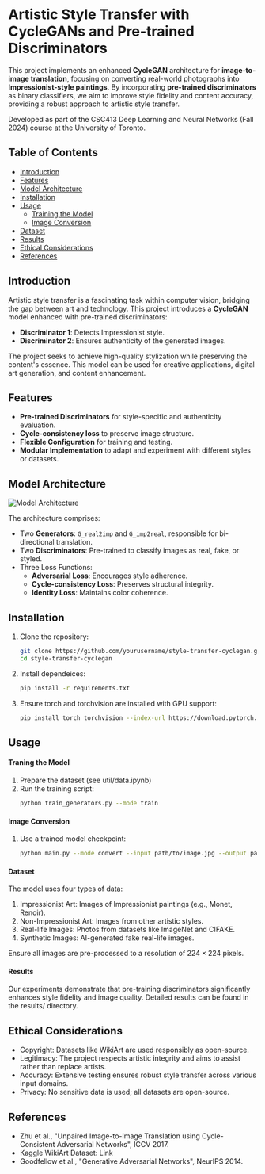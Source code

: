# Artistic Style Transfer with CycleGANs and Pre-trained Discriminators

This project implements an enhanced **CycleGAN** architecture for **image-to-image translation**, focusing on converting real-world photographs into **Impressionist-style paintings**. By incorporating **pre-trained discriminators** as binary classifiers, we aim to improve style fidelity and content accuracy, providing a robust approach to artistic style transfer.

Developed as part of the CSC413 Deep Learning and Neural Networks (Fall 2024) course at the University of Toronto.

## Table of Contents
- [Introduction](#introduction)
- [Features](#features)
- [Model Architecture](#model-architecture)
- [Installation](#installation)
- [Usage](#usage)
  - [Training the Model](#training-the-model)
  - [Image Conversion](#image-conversion)
- [Dataset](#dataset)
- [Results](#results)
- [Ethical Considerations](#ethical-considerations)
- [References](#references)

## Introduction

Artistic style transfer is a fascinating task within computer vision, bridging the gap between art and technology. This project introduces a **CycleGAN** model enhanced with pre-trained discriminators:
- **Discriminator 1**: Detects Impressionist style.
- **Discriminator 2**: Ensures authenticity of the generated images.

The project seeks to achieve high-quality stylization while preserving the content's essence. This model can be used for creative applications, digital art generation, and content enhancement.

## Features

- **Pre-trained Discriminators** for style-specific and authenticity evaluation.
- **Cycle-consistency loss** to preserve image structure.
- **Flexible Configuration** for training and testing.
- **Modular Implementation** to adapt and experiment with different styles or datasets.

## Model Architecture

![Model Architecture](path/to/model_architecture.png)

The architecture comprises:
- Two **Generators**: `G_real2imp` and `G_imp2real`, responsible for bi-directional translation.
- Two **Discriminators**: Pre-trained to classify images as real, fake, or styled.
- Three Loss Functions:
  - **Adversarial Loss**: Encourages style adherence.
  - **Cycle-consistency Loss**: Preserves structural integrity.
  - **Identity Loss**: Maintains color coherence.

## Installation

1. Clone the repository:
   ```bash
   git clone https://github.com/yourusername/style-transfer-cyclegan.git
   cd style-transfer-cyclegan
   ```
2. Install dependeices:
    ```bash
    pip install -r requirements.txt
    ```
3. Ensure torch and torchvision are installed with GPU support:
    ```bash
    pip install torch torchvision --index-url https://download.pytorch.org/whl/cu117
    ```

## Usage
#### Traning the Model
1. Prepare the dataset (see util/data.ipynb)
2. Run the training script:
    ```bash
    python train_generators.py --mode train
    ```
#### Image Conversion
1. Use a trained model checkpoint:
    ```bash
    python main.py --mode convert --input path/to/image.jpg --output path/to/output.jpg --checkpoint path/to/checkpoint.pth
    ```

#### Dataset
The model uses four types of data:

1. Impressionist Art: Images of Impressionist paintings (e.g., Monet, Renoir).
2. Non-Impressionist Art: Images from other artistic styles.
3. Real-life Images: Photos from datasets like ImageNet and CIFAKE.
4. Synthetic Images: AI-generated fake real-life images.

Ensure all images are pre-processed to a resolution of $224 \times 224$ pixels.

#### Results
Our experiments demonstrate that pre-training discriminators significantly enhances style fidelity and image quality. Detailed results can be found in the results/ directory.

## Ethical Considerations
- Copyright: Datasets like WikiArt are used responsibly as open-source.
- Legitimacy: The project respects artistic integrity and aims to assist rather than replace artists.
- Accuracy: Extensive testing ensures robust style transfer across various input domains.
- Privacy: No sensitive data is used; all datasets are open-source.

## References
- Zhu et al., "Unpaired Image-to-Image Translation using Cycle-Consistent Adversarial Networks", ICCV 2017.
- Kaggle WikiArt Dataset: Link
- Goodfellow et al., "Generative Adversarial Networks", NeurIPS 2014.